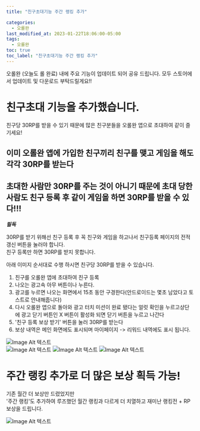 ```yaml
---
title: "친구초대기능 주간 랭킹 추가"

categories:
  - 오롤완
last_modified_at: 2023-01-22T18:06:00-05:00
tags:
  - 오롤완
toc: true
toc_label: "친구초대기능 주간 랭킹 추가"
---
```


오롤완 (오늘도 롤 완료) 내에 주요 기능이 업데이트 되어 공유 드립니다.
모두 스토어에서 업데이트 및 다운로드 부탁드릴게요!!


# 친구초대 기능을 추가했습니다.

친구당 30RP를 받을 수 있기 때문에 많은 친구분들을 오롤완 앱으로 초대하여 같이 즐기세요!

## 이미 오롤완 앱에 가입한 친구끼리 친구를 맺고 게임을 해도 각각 30RP를 받는다
## 초대한 사람만 30RP를 주는 것이 아니기 때문에 초대 당한 사람도 친구 등록 후 같이 게임을 하면 30RP를 받을 수 있다!!!

***필독***

30RP를 받기 위해선 친구 등록 후 꼭 친구와 게임을 하고나서 친구등록 페이지의 전적갱신 버튼을 눌러야 합니다. <br>
친구 등록만 하면 30RP를 받지 못합니다. <br>

아래 이미지 순서대로 수행 하시면 친구당 30RP를 받을 수 있습니다. <brs>

1. 친구를 오롤완 앱에 초대하여 친구 등록
2. 나오는 광고속 아무 버튼이나 누른다.
3. 광고를 누르면 나오는 화면에서 15초 동안 구경한다(안드로이드는 몇초 남았다고 토스트로 안내해줍니다)
4. 다시 오롤완 앱으로 돌아와 광고 터치 미션이 완료 됐다는 얼럿 확인을 누르고상단에 광고 닫기 버튼인 X 버튼이 활성화 되면 닫기 버튼을 누르고 나간다
5. '친구 등록 보상 받기' 버튼을 눌러 30RP를 받는다
6. 보상 내역은 메인 화면에도 표시되며 마이페이지 -> 리워드 내역에도 표시 됩니다.

![Image Alt 텍스트](/assets/img/12_1.png) <br>
![Image Alt 텍스트](/assets/img/12_2.png) 
![Image Alt 텍스트](/assets/img/12_3.png) 
![Image Alt 텍스트](/assets/img/12_4.png) 

# 주간 랭킹 추가로 더 많은 보상 흭득 가능!

기존 월간 더 보상만 드렸었지만 <br>
'주간 랭킹'도 추가하여 루즈했던 월간 랭킹과 다르게 더 치열하고 재미난 랭킹전 + RP보상을 드립니다.

![Image Alt 텍스트](/assets/img/12.png) 
